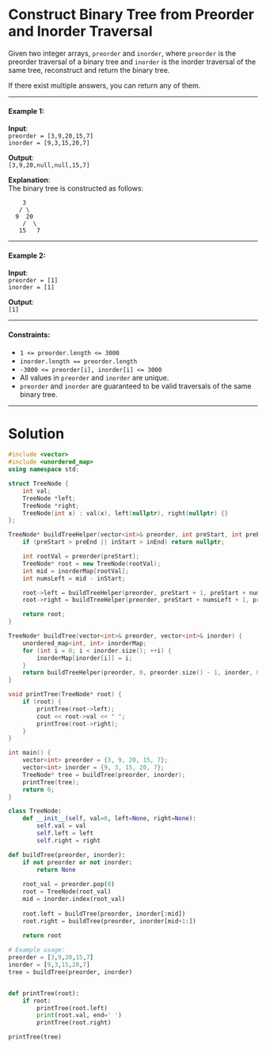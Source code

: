 # Construct Binary Tree from Preorder and Inorder Traversal

Given two integer arrays, `preorder` and `inorder`, where `preorder` is the preorder traversal of a binary tree and `inorder` is the inorder traversal of the same tree, reconstruct and return the binary tree.

If there exist multiple answers, you can return any of them.

---

#### Example 1:
**Input**:  
`preorder = [3,9,20,15,7]`  
`inorder = [9,3,15,20,7]`  

**Output**:  
`[3,9,20,null,null,15,7]`  

**Explanation**:  
The binary tree is constructed as follows:
```
	3
   / \
  9  20
    /  \
   15   7
```

---

#### Example 2:
**Input**:  
`preorder = [1]`  
`inorder = [1]`  

**Output**:  
`[1]`

---

#### Constraints:
- `1 <= preorder.length <= 3000`
- `inorder.length == preorder.length`
- `-3000 <= preorder[i], inorder[i] <= 3000`
- All values in `preorder` and `inorder` are unique.
- `preorder` and `inorder` are guaranteed to be valid traversals of the same binary tree.

---


# Solution


```cpp
#include <vector>
#include <unordered_map>
using namespace std;

struct TreeNode {
    int val;
    TreeNode *left;
    TreeNode *right;
    TreeNode(int x) : val(x), left(nullptr), right(nullptr) {}
};

TreeNode* buildTreeHelper(vector<int>& preorder, int preStart, int preEnd, vector<int>& inorder, int inStart, int inEnd, unordered_map<int, int>& inorderMap) {
    if (preStart > preEnd || inStart > inEnd) return nullptr;

    int rootVal = preorder[preStart];
    TreeNode* root = new TreeNode(rootVal);
    int mid = inorderMap[rootVal];
    int numsLeft = mid - inStart;

    root->left = buildTreeHelper(preorder, preStart + 1, preStart + numsLeft, inorder, inStart, mid - 1, inorderMap);
    root->right = buildTreeHelper(preorder, preStart + numsLeft + 1, preEnd, inorder, mid + 1, inEnd, inorderMap);

    return root;
}

TreeNode* buildTree(vector<int>& preorder, vector<int>& inorder) {
    unordered_map<int, int> inorderMap;
    for (int i = 0; i < inorder.size(); ++i) {
        inorderMap[inorder[i]] = i;
    }
    return buildTreeHelper(preorder, 0, preorder.size() - 1, inorder, 0, inorder.size() - 1, inorderMap);
}

void printTree(TreeNode* root) {
    if (root) {
        printTree(root->left);
        cout << root->val << " ";
        printTree(root->right);
    }
}

int main() {
    vector<int> preorder = {3, 9, 20, 15, 7};
    vector<int> inorder = {9, 3, 15, 20, 7};
    TreeNode* tree = buildTree(preorder, inorder);
    printTree(tree);
    return 0;
}
```


```python
class TreeNode:
    def __init__(self, val=0, left=None, right=None):
        self.val = val
        self.left = left
        self.right = right

def buildTree(preorder, inorder):
    if not preorder or not inorder:
        return None
    
    root_val = preorder.pop(0)
    root = TreeNode(root_val)
    mid = inorder.index(root_val)
    
    root.left = buildTree(preorder, inorder[:mid])
    root.right = buildTree(preorder, inorder[mid+1:])
    
    return root

# Example usage:
preorder = [3,9,20,15,7]
inorder = [9,3,15,20,7]
tree = buildTree(preorder, inorder)


def printTree(root):
    if root:
        printTree(root.left)
        print(root.val, end=' ')
        printTree(root.right)

printTree(tree) 
```
